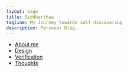 ```yaml
---
layout: page
title: Siddharthaa
tagline: My Journey towards self discovering
description: Personal Blog.
---
```


- [About me](pages/aboutme.html)
- [Design](pages/design.html)
- [Verification](pages/verification.html)
- [Thoughts](pages/thoughts.html)